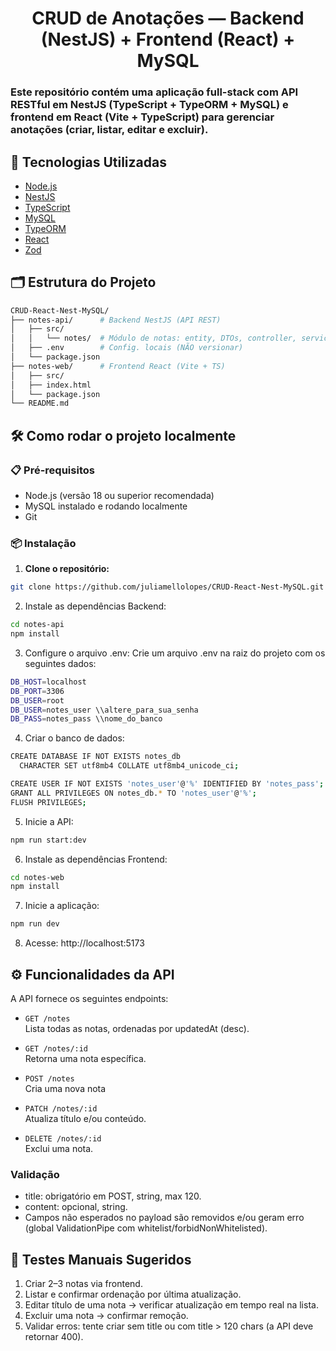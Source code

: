 <h1 align="center"> CRUD de Anotações — Backend (NestJS) + Frontend (React) + MySQL

<h3>
  Este repositório contém uma aplicação full-stack com API RESTful em NestJS (TypeScript + TypeORM + MySQL) e frontend em React (Vite + TypeScript) para gerenciar anotações (criar, listar, editar e excluir).
</h2>

## 🚀 Tecnologias Utilizadas

- [Node.js](https://nodejs.org/)
- [NestJS](https://nestjs.com/)
- [TypeScript](https://www.typescriptlang.org/)
- [MySQL](https://www.mysql.com/)
- [TypeORM](https://typeorm.io/)
- [React](https://react.dev/)
- [Zod](https://zod.dev/)

## 🗂️ Estrutura do Projeto
```bash
CRUD-React-Nest-MySQL/
├── notes-api/      # Backend NestJS (API REST)
│   ├── src/
│   │   └── notes/  # Módulo de notas: entity, DTOs, controller, service
│   ├── .env        # Config. locais (NÃO versionar)
│   └── package.json
├── notes-web/      # Frontend React (Vite + TS)
│   ├── src/
│   ├── index.html
│   └── package.json
└── README.md
```

## 🛠️ Como rodar o projeto localmente

### 📋 Pré-requisitos

- Node.js (versão 18 ou superior recomendada)
- MySQL instalado e rodando localmente
- Git

### 📦 Instalação

1. **Clone o repositório:**

```bash
git clone https://github.com/juliamellolopes/CRUD-React-Nest-MySQL.git
```

2. Instale as dependências Backend:

```bash
cd notes-api
npm install
```

3. Configure o arquivo .env:
Crie um arquivo .env na raiz do projeto com os seguintes dados:

```bash
DB_HOST=localhost
DB_PORT=3306
DB_USER=root
DB_USER=notes_user \\altere_para_sua_senha
DB_PASS=notes_pass \\nome_do_banco
```

4. Criar o banco de dados:

```bash
CREATE DATABASE IF NOT EXISTS notes_db
  CHARACTER SET utf8mb4 COLLATE utf8mb4_unicode_ci;

CREATE USER IF NOT EXISTS 'notes_user'@'%' IDENTIFIED BY 'notes_pass';
GRANT ALL PRIVILEGES ON notes_db.* TO 'notes_user'@'%';
FLUSH PRIVILEGES;
```

5. Inicie a API:
   
```bash
npm run start:dev
```

6. Instale as dependências Frontend:

```bash
cd notes-web
npm install
```

7. Inicie a aplicação:

```bash
npm run dev
```

8. Acesse: http://localhost:5173

## ⚙️ Funcionalidades da API

A API fornece os seguintes endpoints:

- `GET /notes`  
  Lista todas as notas, ordenadas por updatedAt (desc).

- `GET /notes/:id`  
  Retorna uma nota específica.

- `POST /notes`  
  Cria uma nova nota

- `PATCH /notes/:id`  
  Atualiza título e/ou conteúdo.

- `DELETE /notes/:id`  
  Exclui uma nota.

### Validação

- title: obrigatório em POST, string, max 120.
- content: opcional, string.
- Campos não esperados no payload são removidos e/ou geram erro (global ValidationPipe com whitelist/forbidNonWhitelisted).

## 🧪 Testes Manuais Sugeridos

1. Criar 2–3 notas via frontend.
2. Listar e confirmar ordenação por última atualização.
3. Editar título de uma nota → verificar atualização em tempo real na lista.
4. Excluir uma nota → confirmar remoção.
5. Validar erros: tente criar sem title ou com title > 120 chars (a API deve retornar 400).
